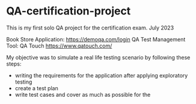 # QA-certification-project
This is my first solo QA project for the certification exam. July 2023

Book Store Application: https://demoqa.com/login
QA Test Management Tool: QA Touch https://www.qatouch.com/

My objective was to simulate a real life testing scenario by following these steps:
- writing the requirements for the application after applying exploratory testing
- create a test plan
- write test cases and cover as much as possible for the 
